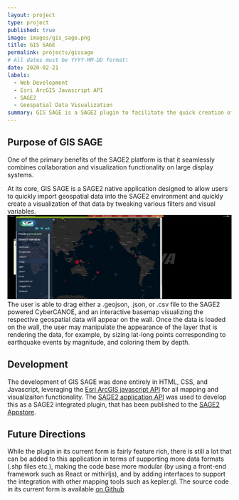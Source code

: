 ```yaml
---
layout: project
type: project
published: true
image: images/gis_sage.png
title: GIS SAGE
permalink: projects/gissage
# All dates must be YYYY-MM-DD format!
date: 2020-02-21
labels:
  - Web Development
  - Esri ArcGIS Javascript API
  - SAGE2
  - Geospatial Data Visualization
summary: GIS SAGE is a SAGE2 plugin to facilitate the quick creation of geospatial data visualizations.
---
```


## Purpose of GIS SAGE
One of the primary benefits of the SAGE2 platform is that it seamlessly combines collaboration and visualization functionality on large display systems.

At its core, GIS SAGE is a SAGE2 native application designed to allow users to quickly import geospatial data into the SAGE2 environment and quickly create a visualization of that data by tweaking various filters and visual variables.
<img class="ui huge right floated image" src="../images/gissage.png">
The user is able to drag either a .geojson, .json, or .csv file to the SAGE2 powered CyberCANOE, and an interactive basemap visualizing the respective geospatial data will appear on the wall. Once the data is loaded on the wall, the user may manipulate the appearance of the layer that is rendering the data, for example, by sizing lat-long points corresponding to earthquake events by magnitude, and coloring them by depth. 

## Development
The development of GIS SAGE was done entirely in HTML, CSS, and Javascript, leveraging the <a href="https://developers.arcgis.com/javascript/">Esri ArcGIS javascript API</a> for all mapping and visualizaiton functionality. The <a href="http://sage2.sagecommons.org/wp-content/api/">SAGE2 application API</a> was used to develop this as a SAGE2 integrated plugin, that has been published to the <a href="http://apps.sagecommons.org/">SAGE2 Appstore</a>.

## Future Directions
While the plugin in its current form is fairly feature rich, there is still a lot that can be added to this application in terms of supporting more data formats (.shp files etc.), making the code base more modular (by using a front-end framework such as React or mithirljs), and by adding interfaces to support the integration with other mapping tools such as kepler.gl. The source code in its current form is available <a href="https://github.com/btwooton/GISSAGE">on Github</a>

